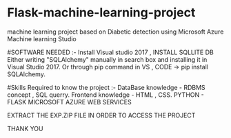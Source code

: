 # Flask-machine-learning-project
machine learning project
based on Diabetic detection using Microsoft Azure Machine learning Studio

#SOFTWARE NEEDED :- 
Install Visual studio 2017 ,
INSTALL SQLLITE DB 
Either writing "SQLAlchemy" manually in search box and installing it in Visual Studio 2017.
Or through pip command in VS , CODE -> pip install SQLAlchemy.

#Skills Required to know the project :-
DataBase knowledge - RDBMS concept , SQL querry.
Frontend knowledge - HTML , CSS.
PYTHON - FLASK
MICROSOFT AZURE WEB SERVICES


EXTRACT THE EXP.ZIP FILE IN ORDER TO ACCESS THE PROJECT 



THANK YOU 
